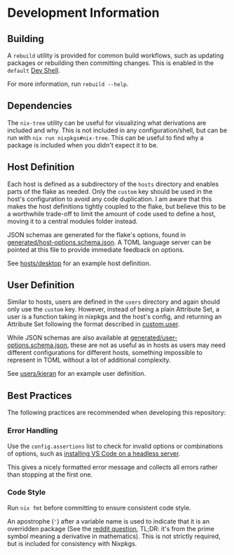 # Development Information

## Building

A `rebuild` utility is provided for common build workflows, such as updating packages or rebuilding then
committing changes. This is enabled in the `default` [Dev Shell](usage.md#dev-shells).

For more information, run `rebuild --help`.

## Dependencies

The `nix-tree` utility can be useful for visualizing what derivations are included and why. This is
not included in any configuration/shell, but can be run with `nix run nixpkgs#nix-tree`. This can
be useful to find why a package is included when you didn't expect it to be.

## Host Definition

Each host is defined as a subdirectory of the `hosts` directory and enables parts of the flake as
needed. Only the `custom` key should be used in the host's configuration to avoid any code duplication.
I am aware that this makes the host definitions tightly coupled to the flake, but believe this to be
a worthwhile trade-off to limit the amount of code used to define a host, moving it to a central modules
folder instead.

JSON schemas are generated for the flake's options, found in [generated/host-options.schema.json](generated/host-options.schema.json). A TOML language server can be pointed at this file to provide immediate feedback on options.

See [hosts/desktop](../hosts/desktop/) for an example host definition.

## User Definition

Similar to hosts, users are defined in the `users` directory and again should only use the `custom` key.
However, instead of being a plain Attribute Set, a user is a function taking in nixpkgs and the host's
config, and returning an Attribute Set following the format described in
[custom.user](generated/host-options.md#customuser).

While JSON schemas are also available at
[generated/user-options.schema.json](generated/user-options.schema.json), these are not as useful as in
hosts as users may need different configurations for different hosts, something impossible to represent
in TOML without a lot of additional complexity.

See [users/kieran](../users/kieran/default.nix) for an example user definition.

## Best Practices

The following practices are recommended when developing this repository:

### Error Handling

Use the `config.assertions` list to check for invalid options or combinations of options, such as
[installing VS Code on a headless server](../modules/home/editor/vscode/default.nix).

This gives a nicely formatted error message and collects all errors rather than stopping at the first one.

### Code Style

Run `nix fmt` before committing to ensure consistent code style.

An apostrophe (`'`) after a variable name is used to indicate that it is an overridden package (See the [reddit question](https://www.reddit.com/r/NixOS/comments/ttaw5u/what_is_the_purpose_of_single_quotes_after/), TL;DR: it's from the prime symbol meaning a derivative in mathematics).
This is not strictly required, but is included for consistency with Nixpkgs.
